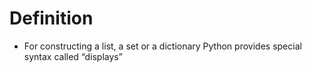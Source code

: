 # Definition
- For constructing a list, a set or a dictionary Python provides special syntax called “displays”